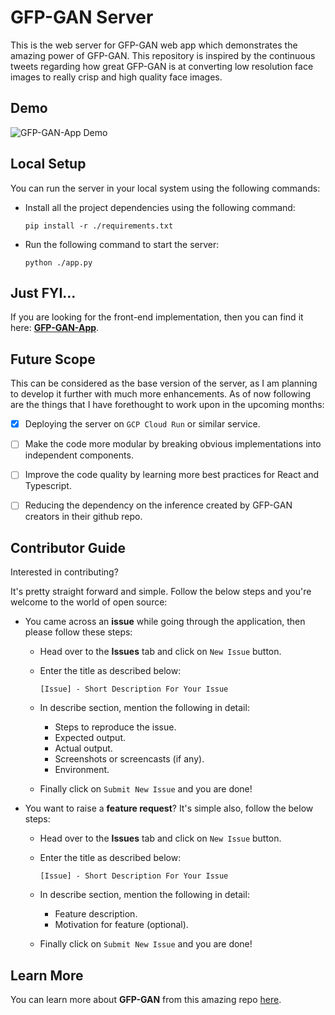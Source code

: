 # GFP-GAN Server

This is the web server for GFP-GAN web app which demonstrates the amazing power of GFP-GAN. This repository is inspired by the continuous tweets regarding how great GFP-GAN is at converting low resolution face images to really crisp and high quality face images.

## Demo

![GFP-GAN-App Demo](https://github.com/noobyogi0010/gfp-gan-app/blob/0111/sanity/assets/demo/demo.gif)

## Local Setup

You can run the server in your local system using the following commands:

- Install all the project dependencies using the following command:

    `pip install -r ./requirements.txt`

- Run the following command to start the server:

    `python ./app.py`

## Just FYI...

If you are looking for the front-end implementation, then you can find it here: [**GFP-GAN-App**](https://github.com/noobyogi0010/gfp-gan-app).

## Future Scope

This can be considered as the base version of the server, as I am planning to develop it further with much more enhancements. As of now following are the things that I have forethought to work upon in the upcoming months:

- [x] Deploying the server on `GCP Cloud Run` or similar service.

- [ ] Make the code more modular by breaking obvious implementations into independent components.

- [ ] Improve the code quality by learning more best practices for React and Typescript.

- [ ] Reducing the dependency on the inference created by GFP-GAN creators in their github repo.

## Contributor Guide

Interested in contributing?

It's pretty straight forward and simple. Follow the below steps and you're welcome to the world of open source:

- You came across an **issue** while going through the application, then please follow these steps:

    - Head over to the **Issues** tab and click on `New Issue` button.
    - Enter the title as described below:

        `[Issue] - Short Description For Your Issue`

    - In describe section, mention the following in detail:

        - Steps to reproduce the issue.
        - Expected output.
        - Actual output.
        - Screenshots or screencasts (if any).
        - Environment.

    - Finally click on `Submit New Issue` and you are done!

- You want to raise a **feature request**? It's simple also, follow the below steps:

    - Head over to the **Issues** tab and click on `New Issue` button.
    - Enter the title as described below:

        `[Issue] - Short Description For Your Issue`

    - In describe section, mention the following in detail:

        - Feature description.
        - Motivation for feature (optional).

    - Finally click on `Submit New Issue` and you are done!


## Learn More

You can learn more about **GFP-GAN** from this amazing repo [here](https://github.com/TencentARC/GFPGAN).
